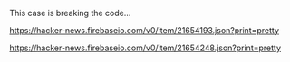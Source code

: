 
This case is breaking the code...

https://hacker-news.firebaseio.com/v0/item/21654193.json?print=pretty

https://hacker-news.firebaseio.com/v0/item/21654248.json?print=pretty
